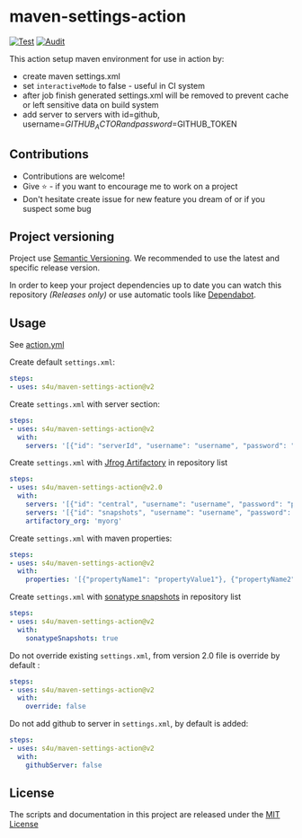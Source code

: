 # maven-settings-action

[![Test](https://github.com/s4u/maven-settings-action/workflows/Test/badge.svg)](https://github.com/s4u/maven-settings-action/actions?query=workflow%3ATest)
[![Audit](https://github.com/s4u/maven-settings-action/workflows/Audit/badge.svg)](https://github.com/s4u/maven-settings-action/actions?query=workflow%3AAudit)

This action setup maven environment for use in action by:

- create maven settings.xml
- set ```interactiveMode``` to false - useful in CI system
- after job finish generated settings.xml will be removed to prevent cache or left sensitive data on build system
- add server to servers with id=github, username=$GITHUB_ACTOR and password=$GITHUB_TOKEN

## Contributions

- Contributions are welcome!
- Give :star: - if you want to encourage me to work on a project
- Don't hesitate create issue for new feature you dream of or if you suspect some bug

## Project versioning

Project use [Semantic Versioning](https://semver.org/).
We recommended to use the latest and specific release version.

In order to keep your project dependencies up to date you can watch this repository *(Releases only)*
or use automatic tools like [Dependabot](https://dependabot.com/).

## Usage

See [action.yml](action.yml)

Create default ```settings.xml```:

```yml
steps:
- uses: s4u/maven-settings-action@v2
```

Create ```settings.xml``` with server section:

```yml
steps:
- uses: s4u/maven-settings-action@v2
  with:
    servers: '[{"id": "serverId", "username": "username", "password": "password"}]'
```

Create ```settings.xml``` with [Jfrog Artifactory](https://www.jfrog.com/confluence/display/JFROG/Maven+Repository) in repository list

```yml
steps:
- uses: s4u/maven-settings-action@v2.0
  with:
    servers: '[{"id": "central", "username": "username", "password": "password"}]'
    servers: '[{"id": "snapshots", "username": "username", "password": "password"}]'
    artifactory_org: 'myorg'
```

Create ```settings.xml``` with maven properties:

```yml
steps:
- uses: s4u/maven-settings-action@v2
  with:
    properties: '[{"propertyName1": "propertyValue1"}, {"propertyName2": "propertyValue2"}]'
```

Create ```settings.xml``` with [sonatype snapshots](https://oss.sonatype.org/content/repositories/snapshots) in repository list

```yml
steps:
- uses: s4u/maven-settings-action@v2
  with:
    sonatypeSnapshots: true
```

Do not override existing ```settings.xml```, from version 2.0 file is override by default :

```yml
steps:
- uses: s4u/maven-settings-action@v2
  with:
    override: false
```

Do not add github to server in ```settings.xml```, by default is added:

```yml
steps:
- uses: s4u/maven-settings-action@v2
  with:
    githubServer: false
```

## License

The scripts and documentation in this project are released under the [MIT License](LICENSE)

